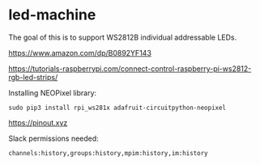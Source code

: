 # led-machine
The goal of this is to support WS2812B individual addressable LEDs.

https://www.amazon.com/dp/B0892YF143

https://tutorials-raspberrypi.com/connect-control-raspberry-pi-ws2812-rgb-led-strips/

Installing NEOPixel library:
```shell
sudo pip3 install rpi_ws281x adafruit-circuitpython-neopixel
```

https://pinout.xyz

Slack permissions needed:
```
channels:history,groups:history,mpim:history,im:history
```
